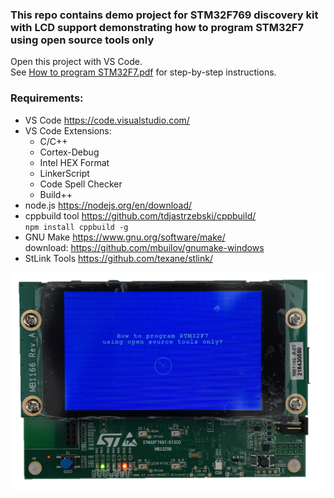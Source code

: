 ### This repo contains demo project for STM32F769 discovery kit with LCD support demonstrating how to program STM32F7 using open source tools only

Open this project with VS Code.  
See [How to program STM32F7.pdf](How-to-program-STM32F7.pdf) for step-by-step instructions.
### Requirements:
* VS Code https://code.visualstudio.com/
* VS Code Extensions:
    * C/C++
    * Cortex-Debug
    * Intel HEX Format
    * LinkerScript
    * Code Spell Checker
    * Build++
* node.js https://nodejs.org/en/download/
* cppbuild tool https://github.com/tdjastrzebski/cppbuild/  
`npm install cppbuild -g`
* GNU Make https://www.gnu.org/software/make/  
download: https://github.com/mbuilov/gnumake-windows
* StLink Tools https://github.com/texane/stlink/

![stm32f769](stm32f769.png)
